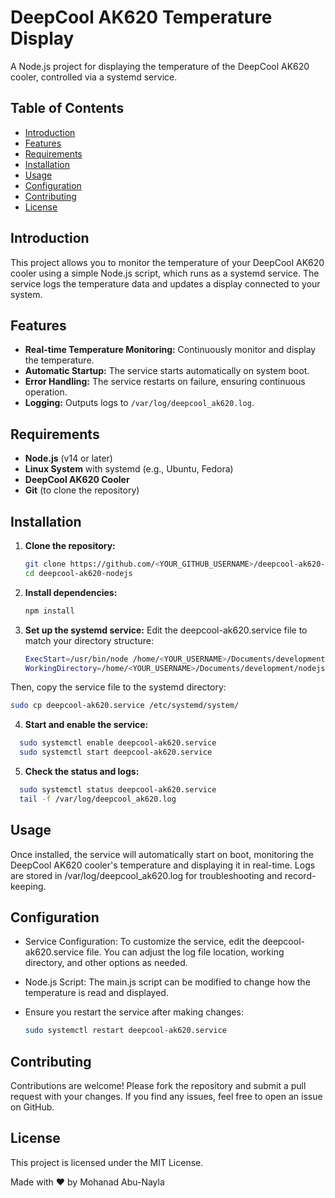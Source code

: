 # DeepCool AK620 Temperature Display

A Node.js project for displaying the temperature of the DeepCool AK620 cooler, controlled via a systemd service.

## Table of Contents
- [Introduction](#introduction)
- [Features](#features)
- [Requirements](#requirements)
- [Installation](#installation)
- [Usage](#usage)
- [Configuration](#configuration)
- [Contributing](#contributing)
- [License](#license)

## Introduction

This project allows you to monitor the temperature of your DeepCool AK620 cooler using a simple Node.js script, which runs as a systemd service. The service logs the temperature data and updates a display connected to your system.

## Features

- **Real-time Temperature Monitoring:** Continuously monitor and display the temperature.
- **Automatic Startup:** The service starts automatically on system boot.
- **Error Handling:** The service restarts on failure, ensuring continuous operation.
- **Logging:** Outputs logs to `/var/log/deepcool_ak620.log`.

## Requirements

- **Node.js** (v14 or later)
- **Linux System** with systemd (e.g., Ubuntu, Fedora)
- **DeepCool AK620 Cooler**
- **Git** (to clone the repository)

## Installation

1. **Clone the repository:**

   ```bash
   git clone https://github.com/<YOUR_GITHUB_USERNAME>/deepcool-ak620-nodejs.git
   cd deepcool-ak620-nodejs
   
2. **Install dependencies:**
    ```bash
    npm install

3. **Set up the systemd service:**
Edit the deepcool-ak620.service file to match your directory structure:
    ```bash
    ExecStart=/usr/bin/node /home/<YOUR_USERNAME>/Documents/development/nodejs/deepcool-ak620-nodejs/main.js
    WorkingDirectory=/home/<YOUR_USERNAME>/Documents/development/nodejs/deepcool-ak620-nodejs

Then, copy the service file to the systemd directory:

   ```bash
   sudo cp deepcool-ak620.service /etc/systemd/system/
```
4. **Start and enable the service:**
```bash
  sudo systemctl enable deepcool-ak620.service
  sudo systemctl start deepcool-ak620.service
```


5. **Check the status and logs:**
```bash
  sudo systemctl status deepcool-ak620.service
  tail -f /var/log/deepcool_ak620.log
```

## Usage
Once installed, the service will automatically start on boot, 
monitoring the DeepCool AK620 cooler's temperature and displaying 
it in real-time. Logs are stored in /var/log/deepcool_ak620.log 
for troubleshooting and record-keeping.

## Configuration
- Service Configuration: To customize the service, edit the deepcool-ak620.service file. 
  You can adjust the log file location, working directory, and other options as needed.

- Node.js Script: The main.js script can be modified to change how the temperature is read and displayed. 
- Ensure you restart the service after making changes:
    ```bash
    sudo systemctl restart deepcool-ak620.service
    ```

## Contributing
Contributions are welcome! Please fork the repository and submit a pull request with your changes. 
If you find any issues, feel free to open an issue on GitHub.

## License

This project is licensed under the MIT License.

Made with ❤️ by Mohanad Abu-Nayla

